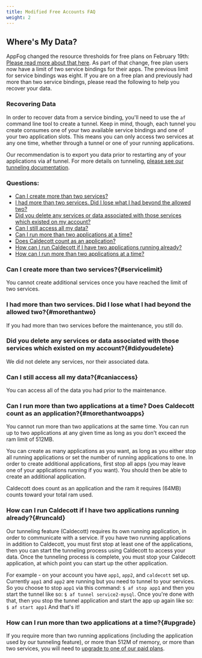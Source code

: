 ```yaml
---
title: Modified Free Accounts FAQ
weight: 2
---
```


## Where's My Data?

AppFog changed the resource thresholds for free plans on February 19th: [Please read more about that here](http://blog.appfog.com/changes-to-appfog-free-plans/). As part of that change, free plan users now have a limit of two service bindings for their apps. The previous limit for service bindings was eight. If you are on a free plan and previously had more than two service bindings, please read the following to help you recover your data.

### Recovering Data

In order to recover data from a service binding, you'll need to use the `af` command line tool to create a tunnel. Keep in mind, though, each tunnel you create consumes one of your two available service bindings and one of your two application slots. This means you can only access two services at any one time, whether through a tunnel or one of your running applications.

Our recommendation is to export you data prior to restarting any of your applications via af tunnel. For more details on tunneling, [please see our tunneling documentation](https://docs.appfog.com/services/tunneling).

### Questions:

* [Can I create more than two services?](#servicelimit)
* [I had more than two services. Did I lose what I had beyond the allowed two?](#morethantwo)
* [Did you delete any services or data associated with those services which existed on my account?](#didyoudelete)
* [Can I still access all my data?](#caniaccess)
* [Can I run more than two applications at a time?](#morethantwoapps)
* [Does Caldecott count as an application?](#morethantwoapps)
* [How can I run Caldecott if I have two applications running already?](#runcald)
* [How can I run more than two applications at a time?](#upgrade)


### Can I create more than two services?{#servicelimit}

You cannot create additional services once you have reached the limit of two services.


### I had more than two services. Did I lose what I had beyond the allowed two?{#morethantwo}

If you had more than two services before the maintenance, you still do.


### Did you delete any services or data associated with those services which existed on my account?{#didyoudelete}

We did not delete any services, nor their associated data. 


### Can I still access all my data?{#caniaccess}

You can access all of the data you had prior to the maintenance.


### Can I run more than two applications at a time? Does Caldecott count as an application?{#morethantwoapps}

You cannot run more than two applications at the same time. You can run up to two applications at any given time as long as you don't exceed the ram limit of 512MB. 

You can create as many applications as you want, as long as you either stop all running applications or set the number of running applications to one. In order to create additional applications, first stop all apps (you may leave one of your applications running if you want). You should then be able to create an additional application.

Caldecott does count as an application and the ram it requires (64MB) counts toward your total ram used.


### How can I run Caldecott if I have two applications running already?{#runcald}

Our tunneling feature (Caldecott) requires its own running application, in order to communicate with a service. If you have two running applications in addition to Caldecott, you must first stop at least one of the applications, then you can start the tunneling process using Caldecott to access your data. Once the tunneling process is complete, you must stop your Caldecott application, at which point you can start up the other application.

For example - on your account you have `app1`, `app2`, and `caldecott` set up. Currently `app1` and `app2` are running but you need to tunnel to your services. So you choose to stop `app1` via this command: `$ af stop app1` and then you start the tunnel like so: `$ af tunnel service2-mysql`. Once you're done with that, then you stop the tunnel application and start the app up again like so:  `$ af start app1` And that's it!


### How can I run more than two applications at a time?{#upgrade}

If you require more than two running applications (including the application used by our tunneling feature), or more than 512M of memory, or more than two services, you will need to [upgrade to one of our paid plans](http://www.appfog.com/products/appfog/pricing/).
